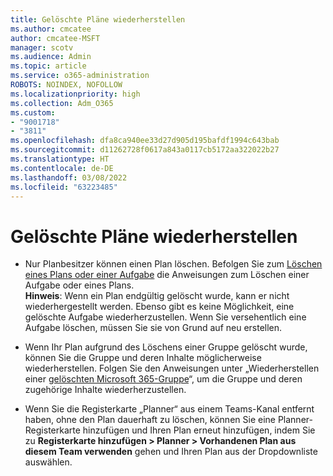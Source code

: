 ```yaml
---
title: Gelöschte Pläne wiederherstellen
ms.author: cmcatee
author: cmcatee-MSFT
manager: scotv
ms.audience: Admin
ms.topic: article
ms.service: o365-administration
ROBOTS: NOINDEX, NOFOLLOW
ms.localizationpriority: high
ms.collection: Adm_O365
ms.custom:
- "9001718"
- "3811"
ms.openlocfilehash: dfa8ca940ee33d27d905d195bafdf1994c643bab
ms.sourcegitcommit: d11262728f0617a843a0117cb5172aa322022b27
ms.translationtype: HT
ms.contentlocale: de-DE
ms.lasthandoff: 03/08/2022
ms.locfileid: "63223485"
---
```

# <a name="recover-deleted-plans"></a>Gelöschte Pläne wiederherstellen

- Nur Planbesitzer können einen Plan löschen. Befolgen Sie zum [Löschen eines Plans oder einer Aufgabe](https://support.microsoft.com/office/39e10e78-13f0-446d-94cd-9e562648497a.) die Anweisungen zum Löschen einer Aufgabe oder eines Plans.  
    **Hinweis**: Wenn ein Plan endgültig gelöscht wurde, kann er nicht wiederhergestellt werden. Ebenso gibt es keine Möglichkeit, eine gelöschte Aufgabe wiederherzustellen. Wenn Sie versehentlich eine Aufgabe löschen, müssen Sie sie von Grund auf neu erstellen.

- Wenn Ihr Plan aufgrund des Löschens einer Gruppe gelöscht wurde, können Sie die Gruppe und deren Inhalte möglicherweise wiederherstellen. Folgen Sie den Anweisungen unter „Wiederherstellen einer [gelöschten Microsoft 365-Gruppe](https://docs.microsoft.com/microsoft-365/admin/create-groups/restore-deleted-group)“, um die Gruppe und deren zugehörige Inhalte wiederherzustellen.

- Wenn Sie die Registerkarte „Planner“ aus einem Teams-Kanal entfernt haben, ohne den Plan dauerhaft zu löschen, können Sie eine Planner-Registerkarte hinzufügen und Ihren Plan erneut hinzufügen, indem Sie zu **Registerkarte hinzufügen > Planner > Vorhandenen Plan aus diesem Team verwenden** gehen und Ihren Plan aus der Dropdownliste auswählen.
